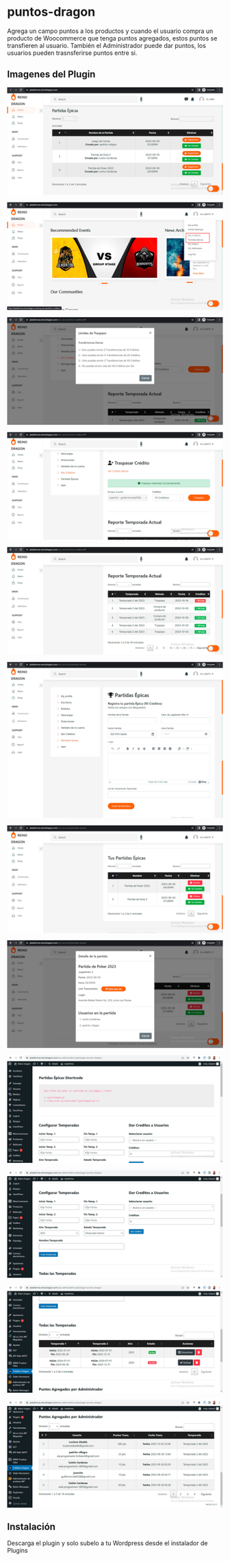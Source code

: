 # puntos-dragon
Agrega un campo puntos a los productos y cuando el usuario compra un producto de Woocommerce que tenga puntos agregados, estos puntos se transfieren al usuario. También el Administrador puede dar puntos, los usuarios pueden trasnsferirse puntos entre si. 

## Imagenes del Plugin
![Imagen 1](https://github.com/kirusiya/puntos-dragon/raw/main/img-plugin/dragon-1.jpg)

![Imagen 2](https://github.com/kirusiya/puntos-dragon/raw/main/img-plugin/dragon-2.jpg)

![Imagen 3](https://github.com/kirusiya/puntos-dragon/raw/main/img-plugin/dragon-3.jpg)

![Imagen 4](https://github.com/kirusiya/puntos-dragon/raw/main/img-plugin/dragon-4.jpg)

![Imagen 5](https://github.com/kirusiya/puntos-dragon/raw/main/img-plugin/dragon-5.jpg)

![Imagen 6](https://github.com/kirusiya/puntos-dragon/raw/main/img-plugin/dragon-6.jpg)

![Imagen 7](https://github.com/kirusiya/puntos-dragon/raw/main/img-plugin/dragon-7.jpg)

![Imagen 8](https://github.com/kirusiya/puntos-dragon/raw/main/img-plugin/dragon-8.jpg)

![Imagen 9](https://github.com/kirusiya/puntos-dragon/raw/main/img-plugin/dragon-9.jpg)

![Imagen 10](https://github.com/kirusiya/puntos-dragon/raw/main/img-plugin/dragon-10.jpg)

![Imagen 11](https://github.com/kirusiya/puntos-dragon/raw/main/img-plugin/dragon-11.jpg)

![Imagen 12](https://github.com/kirusiya/puntos-dragon/raw/main/img-plugin/dragon-12.jpg)


## Instalación
Descarga el plugin y solo subelo a tu Wordpress desde el instalador de Plugins
